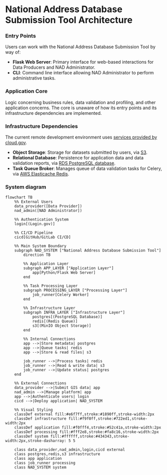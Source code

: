 # National Address Database Submission Tool Architecture

### Entry Points

Users can work with the National Address Database Submission Tool by way of:

- **Flask Web Server**: Primary interface for web-based interactions for Data
  Producers and NAD Administrator.
- **CLI**: Command line interface allowing NAD Administrator to perform
  administrative tasks.

### Application Core

Logic concerning business rules, data validation and profiling, and other
application concerns. The core is unaware of how its entry points and its
infrastructure dependencies are implemented.

### Infrastructure Dependencies

The current remote development environment uses [services provided by cloud.gov](https://cloud.gov/docs/services/intro/).

- **Object Storage**: Storage for datasets submitted by users, via
  [S3](https://cloud.gov/docs/services/s3/).
- **Relational Database**: Persistence for application data and data validation
  reports, via [RDS PostgreSQL database](https://cloud.gov/docs/services/relational-database/).
- **Task Queue Broker**: Manages queue of data validation tasks for Celery, via
  [AWS Elasticache Redis](https://cloud.gov/docs/services/aws-elasticache/).

### System diagram

```mermaid
flowchart TB
    %% External Users
    data_provider([Data Provider])
    nad_admin([NAD Administrator])
    
    %% Authentication System
    login[(Login.gov)]
    
    %% CI/CD Pipeline
    cicd[GitHub/GitLab CI/CD]
    
    %% Main System Boundary
    subgraph NAD_SYSTEM ["National Address Database Submission Tool"]
        direction TB
        
        %% Application Layer
        subgraph APP_LAYER ["Application Layer"]
            app[Python/Flask Web Server]
        end
        
        %% Task Processing Layer
        subgraph PROCESSING_LAYER ["Processing Layer"]
            job_runner[Celery Worker]
        end
        
        %% Infrastructure Layer
        subgraph INFRA_LAYER ["Infrastructure Layer"]
            postgres[(PostgreSQL Database)]
            redis[(Redis Queue)]
            s3[(MinIO Object Storage)]
        end
        
        %% Internal Connections
        app -->|Store metadata| postgres
        app -->|Queue tasks| redis
        app -->|Store & read files| s3
        
        job_runner -->|Process tasks| redis
        job_runner -->|Read & write data| s3
        job_runner -->|Update status| postgres
    end
    
    %% External Connections
    data_provider -->|Submit GIS data| app
    nad_admin -->|Manage platform| app
    app -->|Authenticate users| login
    cicd -->|Deploy application| NAD_SYSTEM
    
    %% Visual Styling
    classDef external fill:#e6f7ff,stroke:#1890ff,stroke-width:2px
    classDef infrastructure fill:#f9f0ff,stroke:#722ed1,stroke-width:2px
    classDef application fill:#f0fff4,stroke:#52c41a,stroke-width:2px
    classDef processing fill:#fff2e8,stroke:#fa8c16,stroke-width:2px
    classDef system fill:#ffffff,stroke:#434343,stroke-width:2px,stroke-dasharray: 5 5
    
    class data_provider,nad_admin,login,cicd external
    class postgres,redis,s3 infrastructure
    class app application
    class job_runner processing
    class NAD_SYSTEM system
```
